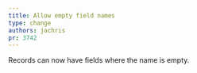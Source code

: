 ```yaml
---
title: Allow empty field names
type: change
authors: jachris
pr: 3742
---
```


Records can now have fields where the name is empty.
